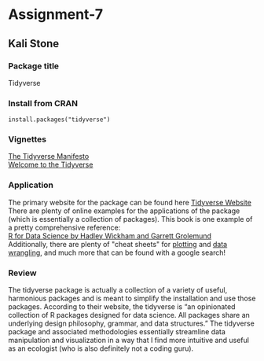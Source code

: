 # Assignment-7
## Kali Stone

### Package title
Tidyverse

### Install from CRAN
```
install.packages("tidyverse")
```

### Vignettes
[The Tidyverse Manifesto](https://cran.r-project.org/web/packages/tidyverse/vignettes/manifesto.html)  
[Welcome to the Tidyverse](https://cran.r-project.org/web/packages/tidyverse/vignettes/paper.html)  

### Application
The primary website for the package can be found here
[Tidyverse Website](https://tidyverse.tidyverse.org/)  
There are plenty of online examples for the applications of the package (which is essentially a collection of packages). This book is one example of a pretty comprehensive reference:  
[R for Data Science by Hadley Wickham and Garrett Grolemund](https://r4ds.had.co.nz/introduction.html)  
Additionally, there are plenty of "cheat sheets" for [plotting](https://statsandr.com/blog/files/ggplot2-cheatsheet.pdf) and [data wrangling](https://www.rstudio.com/wp-content/uploads/2015/02/data-wrangling-cheatsheet.pdf), and much more that can be found with a google search! 
### Review
The tidyverse package is actually a collection of a variety of useful, harmonious packages and is meant to simplify the installation and use those packages. According to their website, the tidyverse is “an opinionated collection of R packages designed for data science. All packages share an underlying design philosophy, grammar, and data structures.” The tidyverse package and associated methodologies essentially streamline data manipulation and visualization in a way that I find more intuitive and useful as an ecologist (who is also definitely not a coding guru).
